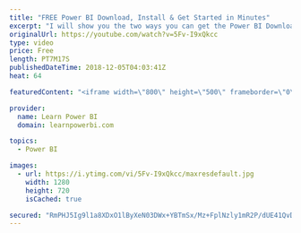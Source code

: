 ```yaml
---
title: "FREE Power BI Download, Install & Get Started in Minutes"
excerpt: "I will show you the two ways you can get the Power BI Download, Install it and Get Started in just a few minutes.I will also show you how Power BI Desktop, the tool you would be downloading, fits into the bigger Power BI and the Microsoft BI picture.  ➔ Links mentioned in the Video • Microsoft Download"
originalUrl: https://youtube.com/watch?v=5Fv-I9xQkcc
type: video
price: Free
length: PT7M17S
publishedDateTime: 2018-12-05T04:03:41Z
heat: 64

featuredContent: "<iframe width=\"800\" height=\"500\" frameborder=\"0\" src=\"https://www.youtube.com/embed/5Fv-I9xQkcc\" allow=\"accelerometer; autoplay; encrypted-media; gyroscope; picture-in-picture\" allowfullscreen></iframe>"

provider:
  name: Learn Power BI
  domain: learnpowerbi.com

topics:
  - Power BI

images:
  - url: https://i.ytimg.com/vi/5Fv-I9xQkcc/maxresdefault.jpg
    width: 1280
    height: 720
    isCached: true

secured: "RmPHJ5Ig9l1a8XDxO1lByXeN03DWx+YBTmSx/Mz+FplNzly1mR2P/dUE41QvDUx7ZBgEZImfo1t/wEF1jzP4Jx+WxxUMt6wC2uXLfOFrMapIjpMNZkzd3ikm5MsHQyo1Ym59G++vDrnWrCYzYkUHjWvSeNzuRp7ESBVGc0NEaIhxMT+KiITiI9/f1sw1fHDCawSh/tEhEQCtzh1aJaE9sAEyBvmZ/T4Vu6/8CZ5d55y5QCdBLmRSu8mc53QRosxVjfv6BWzzScuJVsh3/SO3gUF3sm2mIg4DUkoXh5nJ96rWsCXFboZg4+6YlnzUXY6bwT+AnncKAYAsymQXJ1+rP9GpdEYAEQfvJ4UG+uNtxIXDy7zAqhA0ukKdOnJ8DEltQdEHkSZ2py8fquSnF+NUl8R3YXN7GWezcZAC8I5tTJw=;+muRLKmckHTBjBngsgb64Q=="
---
```


